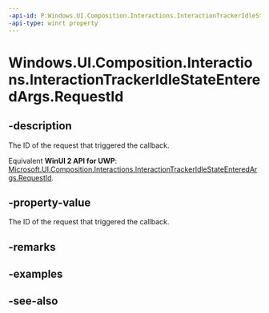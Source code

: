 ```yaml
---
-api-id: P:Windows.UI.Composition.Interactions.InteractionTrackerIdleStateEnteredArgs.RequestId
-api-type: winrt property
---
```


<!-- Property syntax
public int RequestId { get; }
-->

# Windows.UI.Composition.Interactions.InteractionTrackerIdleStateEnteredArgs.RequestId

## -description
The ID of the request that triggered the callback.

Equivalent **WinUI 2 API for UWP**: [Microsoft.UI.Composition.Interactions.InteractionTrackerIdleStateEnteredArgs.RequestId](/windows/winui/api/microsoft.ui.composition.interactions.interactiontrackeridlestateenteredargs.requestid).

## -property-value
The ID of the request that triggered the callback.

## -remarks

## -examples

## -see-also
